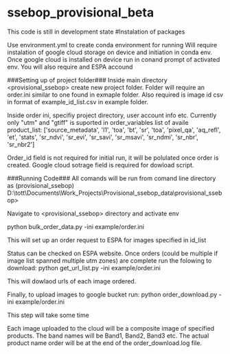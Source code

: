 # ssebop_provisional_beta
This code is still in development state
#Instalation of packages

Use environment.yml to create conda environment for running
Will require instalation of google cloud storage on device and initiation in conda env. 
Once google cloud is installed on device run <gcloud init> in conand prompt of activated env.
You will also require and ESPA accound


###Setting up of project folder###
Inside main directory <provisional_ssebop> create new project folder. 
Folder will require an order.ini similar to one found in exmaple folder. 
Also required is image id csv in format of example_id_list.csv in example folder. 

Inside order ini, specifiy project directory, user account info etc.
Currently only "utm" and "gtiff" is suported in order_variables
list of availe product_list: ['source_metadata', 'l1', 'toa', 'bt', 'sr', 'toa', 'pixel_qa', 'aq_refl', 'et', 'stats',
                       'sr_ndvi', 'sr_evi', 'sr_savi', 'sr_msavi', 'sr_ndmi', 'sr_nbr', 'sr_nbr2']

Order_id field is not required for initial run, it will be polulated once order is created. 
Google cloud sotrage field is required for dowload script.

###Running Code###
All comands will be run from comand line directory as
(provisional_ssebop) D:\tott\Documents\Work_Projects\Provisional_ssebop_data\provisional_ssebop>

Navigate to <provisional_ssebop> directory and activate env

python bulk_order_data.py -ini example/order.ini

This will set up an order request to ESPA for images specified in id_list

Status can be checked on ESPA website.
Once orders (could be multiple if image list spanned multiple utm zones) are complete run the folowing to download:
python get_url_list.py -ini example/order.ini

This will dowlaod urls of each image ordered. 

Finally, to upload images to google bucket run:
python order_download.py -ini example/order.ini

This step will take some time

Each image uploaded to the cloud will be a composite image of specified products. 
The band names will be Band1, Band2, Band3 etc. 
The actual product name order will be at the end of the order_download.log file. 














